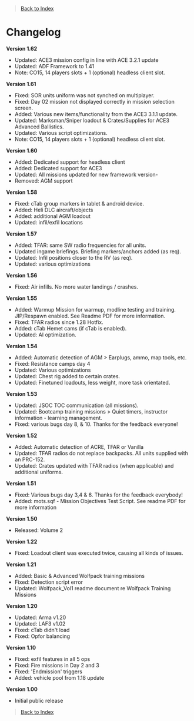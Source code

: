 > [Back to Index](https://github.com/whiztler/Wolfpack/blob/master/Readme.md)

# Changelog

**Version 1.62**
- Updated: ACE3 mission config in line with ACE 3.2.1 update 
- Updated: ADF Framework to 1.41 
- Note: CO15, 14 players slots + 1 (optional) headless client slot.

**Version 1.61**
- Fixed: SOR units uniform was not synched on multiplayer.
- Fixed: Day 02 mission not displayed correctly in mission selection screen.
- Added: Various new items/functionality from the ACE3 3.1.1 update.
- Updated: Marksman/Sniper loadout & Crates/Supplies for ACE3 Advanced Ballistics.
- Updated: Various script optimizations.
- Note: CO15, 14 players slots + 1 (optional) headless client slot.

**Version 1.60**
- Added: Dedicated support for headless client
- Added: Dedicated support for ACE3
- Updated: All missions updated for new framework version- 
- Removed: AGM support

**Version 1.58**
- Fixed: cTab group markers in tablet & android device.
- Added: Heli DLC aircraft/objects
- Added: additional AGM loadout
- Updated: infil/exfil locations

**Version 1.57**
- Added: TFAR: same SW radio frequencies for all units.
- Updated ingame briefings. Briefing markers/anchors added (as req).
- Updated: Infil positions closer to the RV (as req).
- Updated: various optimizations

**Version 1.56**
- Fixed: Air infills. No more water landings / crashes.

**Version 1.55**
- Added: Warmup Mission for warmup, modline testing and training. JIP/Respawn enabled. See Readme PDF for more information.
- Fixed: TFAR radios since 1.28 Hotfix.
- Added: cTab Hemet cams (if cTab is enabled).
- Updated: AI optimization.

**Version 1.54**
- Added: Automatic detection of AGM > Earplugs, ammo, map tools, etc.
- Fixed: Resistance camps day 4
- Updated: Various optimizations
- Updated: Chest rig added to certain crates.
- Updated: Finetuned loadouts, less weight, more task orientated.

**Version 1.53**
- Updated: JSOC TOC communication (all missions).
- Updated: Bootcamp training missions > Quiet timers, instructor information - learning management.
- Fixed: various bugs day 8, & 10. Thanks for the feedback everyone!

**Version 1.52**
- Added: Automatic detection of ACRE, TFAR or Vanilla
- Updated: TFAR radios do not replace backpacks. All units supplied with an PRC-152.
- Updated: Crates updated with TFAR radios (when applicable) and additional uniforms.

**Version 1.51**
- Fixed: Various bugs day 3,4 & 6. Thanks for the feedback everybody!
- Added: mots.sqf - Mission Objectives Test Script. See readme PDF for more information

**Version 1.50**
- Released: Volume 2

**Version 1.22**
- Fixed: Loadout client was executed twice, causing all kinds of issues.

**Version 1.21**
- Added: Basic & Advanced Wolfpack training missions
- Fixed: Detection script error
- Updated: Wolfpack_Vol1 readme document re Wolfpack Training Missions

**Version 1.20**
- Updated: Arma v1.20
- Updated: LAF3 v1.02
- Fixed: cTab didn't load
- Fixed: Opfor balancing

**Version 1.10**
- Fixed: exfil features in all 5 ops
- Fixed: Fire missions in Day 2 and 3
- Fixed: 'Endmission' triggers
- Added: vehicle pool from 1.18 update

**Version 1.00**
- Initial public release

> [Back to Index](https://github.com/whiztler/Wolfpack/blob/master/Readme.md)
